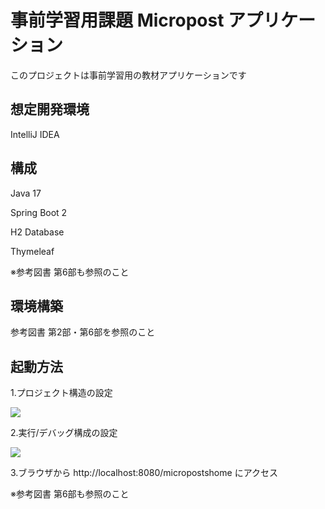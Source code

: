 # 事前学習用課題 Micropost アプリケーション
このプロジェクトは事前学習用の教材アプリケーションです
 
## 想定開発環境
IntelliJ IDEA

## 構成
Java 17

Spring Boot 2

H2 Database

Thymeleaf

※参考図書 第6部も参照のこと

## 環境構築
参考図書 第2部・第6部を参照のこと
 
## 起動方法
1.プロジェクト構造の設定

<img src="images/projectstructure.png">

2.実行/デバッグ構成の設定

<img src="images/runconfigration.png">

3.ブラウザから http://localhost:8080/micropostshome にアクセス

※参考図書 第6部も参照のこと
